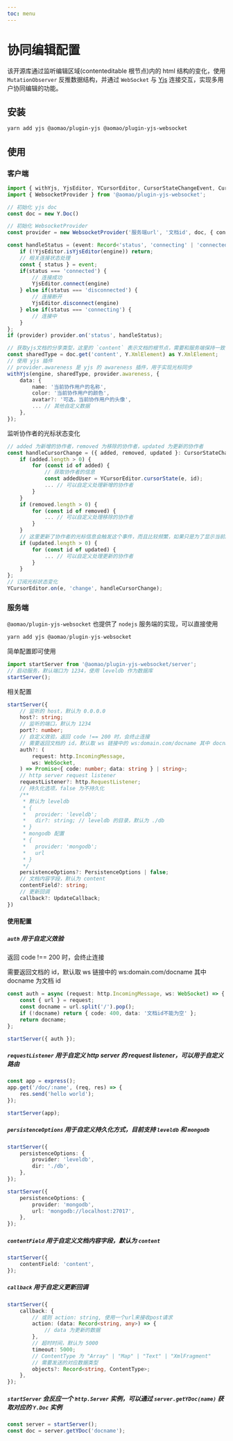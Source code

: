 ```yaml
---
toc: menu
---
```


# 协同编辑配置

该开源库通过监听编辑区域(contenteditable 根节点)内的 html 结构的变化，使用 `MutationObserver` 反推数据结构，并通过 `WebSocket` 与 [Yjs](https://github.com/yjs/yjs) 连接交互，实现多用户协同编辑的功能。

## 安装

```bash
yarn add yjs @aomao/plugin-yjs @aomao/plugin-yjs-websocket
```

## 使用

### 客户端

```ts
import { withYjs, YjsEditor, YCursorEditor, CursorStateChangeEvent, CursorData } from '@aomao/plugin-yjs';
import { WebsocketProvider } from '@aomao/plugin-yjs-websocket';

// 初始化 yjs doc
const doc = new Y.Doc()

// 初始化 WebsocketProvider
const provider = new WebsocketProvider('服务端url', '文档id', doc, { connect: false })

const handleStatus = (event: Record<'status', 'connecting' | 'connected' | 'disconnected'>) => {
	if (!YjsEditor.isYjsEditor(engine)) return;
	// 相关连接状态处理
	const { status } = event;
	if(status === 'connected') {
		// 连接成功
		YjsEditor.connect(engine)
	} else if(status === 'disconnected') {
		// 连接断开
		YjsEditor.disconnect(engine)
	} else if(status === 'connecting') {
		// 连接中
	}
};
if (provider) provider.on('status', handleStatus);

// 获取yjs文档的分享类型，这里的 `content` 表示文档的根节点，需要和服务端保持一致，如果你要修改，请保持客户端与服务端这两处一致
const sharedType = doc.get('content', Y.XmlElement) as Y.XmlElement;
// 使用 yjs 插件
// provider.awareness 是 yjs 的 awareness 插件，用于实现光标同步
withYjs(engine, sharedType, provider.awareness, {
	data: {
		name: '当前协作用户的名称',
		color: '当前协作用户的颜色',
		avatar?: '可选，当前协作用户的头像',
		... // 其他自定义数据
	},
});
```

监听协作者的光标状态变化

```ts
// added 为新增的协作者，removed 为移除的协作者，updated 为更新的协作者
const handleCursorChange = ({ added, removed, updated }: CursorStateChangeEvent) => {
	if (added.length > 0) {
		for (const id of added) {
			// 获取协作者的信息
			const addedUser = YCursorEditor.cursorState(e, id);
			... // 可以自定义处理新增的协作者
		}
	}
	if (removed.length > 0) {
		for (const id of removed) {
			... // 可以自定义处理移除的协作者
		}
	}
	// 这里更新了协作者的光标信息会触发这个事件，而且比较频繁，如果只是为了显示当前所有的协作者用户信息，使用 added 和 removed 就足够了
	if (updated.length > 0) {
		for (const id of updated) {
			... // 可以自定义处理更新的协作者
		}
	}
};
// 订阅光标状态变化
YCursorEditor.on(e, 'change', handleCursorChange);
```

### 服务端

`@aomao/plugin-yjs-websocket` 也提供了 `nodejs` 服务端的实现，可以直接使用

```ts
yarn add yjs @aomao/plugin-yjs-websocket
```

简单配置即可使用

```ts
import startServer from '@aomao/plugin-yjs-websocket/server';
// 启动服务，默认端口为 1234，使用 leveldb 作为数据库
startServer();
```

相关配置

```ts
startServer({
	// 监听的 host，默认为 0.0.0.0
	host?: string;
	// 监听的端口，默认为 1234
	port?: number;
	// 自定义效验，返回 code !== 200 时，会终止连接
	// 需要返回文档的 id，默认取 ws 链接中的 ws:domain.com/docname 其中 docname为文档 id
	auth?: (
		request: http.IncomingMessage,
		ws: WebSocket,
	) => Promise<{ code: number; data: string } | string>;
	// http server request listener
	requestListener?: http.RequestListener;
	// 持久化选项，false 为不持久化
	/**
	 * 默认为 leveldb
	 * {
	 *   provider: 'leveldb';
	 *   dir?: string; // leveldb 的目录，默认为 ./db
	 * }
	 * mongodb 配置
	 * {
	 *   provider: 'mongodb';
	 *   url
	 * }
	 */
	persistenceOptions?: PersistenceOptions | false;
	// 文档内容字段，默认为 content
	contentField?: string;
	// 更新回调
	callback?: UpdateCallback;
})
```

#### 使用配置

##### `auth` 用于自定义效验

返回 code !== 200 时，会终止连接

需要返回文档的 id，默认取 ws 链接中的 ws:domain.com/docname 其中 docname 为文档 id

```ts
const auth = async (request: http.IncomingMessage, ws: WebSocket) => {
	const { url } = request;
	const docname = url.split('/').pop();
	if (!docname) return { code: 400, data: '文档id不能为空' };
	return docname;
};

startServer({ auth });
```

##### `requestListener` 用于自定义 http server 的 request listener，可以用于自定义路由

```ts
const app = express();
app.get('/doc/:name', (req, res) => {
	res.send('hello world');
});

startServer(app);
```

##### `persistenceOptions` 用于自定义持久化方式，目前支持 `leveldb` 和 `mongodb`

```ts
startServer({
	persistenceOptions: {
		provider: 'leveldb',
		dir: './db',
	},
});
```

```ts
startServer({
	persistenceOptions: {
		provider: 'mongodb',
		url: 'mongodb://localhost:27017',
	},
});
```

##### `contentField` 用于自定义文档内容字段，默认为 `content`

```ts
startServer({
	contentField: 'content',
});
```

##### `callback` 用于自定义更新回调

```ts
startServer({
	callback: {
		// 或则 action: string, 使用一个url来接收post请求
		action: (data: Record<string, any>) => {
			// data 为更新的数据
		},
		// 超时时间，默认为 5000
		timeout: 5000;
		// ContentType 为 "Array" | "Map" | "Text" | "XmlFragment"
		// 需要发送的对应数据类型
		objects?: Record<string, ContentType>;
	},
});
```

##### `startServer` 会反应一个 `http.Server` 实例，可以通过 `server.getYDoc(name)` 获取对应的 `Y.Doc` 实例

```ts
const server = startServer();
const doc = server.getYDoc('docname');
```
